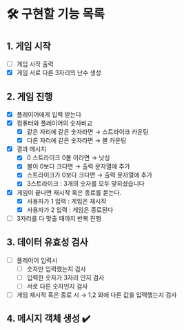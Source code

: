 # 🛠️ 구현할 기능 목록
## 1. 게임 시작
-[ ] 게임 시작 출력
-[x] 게임 서로 다른 3자리의 난수 생성

## 2. 게임 진행
-[x] 플레이어에게 입력 받는다
-[x] 컴퓨터와 플레이어의 숫자비교
  -[x] 같은 자리에 같은 숫자라면 → 스트라이크 카운팅
  -[x] 다른 자리에 같은 숫자라면 → 볼 카운팅
-[x] 결과 메시지
  -[x] 0 스트라이크 0볼 이라면 → 낫싱
  -[x] 볼이 0보다 크다면 → 출력 문자열에 추가
  -[x] 스트라이크가 0보다 크다면 → 출력 문자열에 추가
  -[x] 3스트라이크 : 3개의 숫자를 모두 맞히셨습니다
-[x] 게임이 끝나면 재시작 혹은 종료를 묻는다.
  -[x] 사용자가 1 입력 : 게임은 재시작
  -[x] 사용자가 2 입력 : 게임은 종료된다
-[ ] 3자리를 다 맞출 때까지 반복 진행

## 3. 데이터 유효성 검사
-[ ] 플레이어 입력시
  -[ ] 숫자만 입력했는지 검사
  -[ ] 입력한 숫자가 3자리 인지 검사
  -[ ] 서로 다른 숫자인지 검사
-[ ] 게임 재시작 혹은 종료 시 → 1,2 외에 다른 값을 입력했는지 검사

## 4. 메시지 객체 생성 ✔️ 
